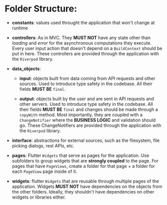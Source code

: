 # Folder Structure:

- **constants**: values used throught the application that won't change at runtime

- **controllers**: As in MVC. They **MUST NOT** have any state other than _loading_ and _error_ for the asynchronous computations they execute. Every user input action that doesn't depend on a `BuildContext` should be put in here. These controllers are provided through the application with the `Riverpod` library.

- **data_objects**:
    - **input**: objects built from data coming from API requests and other sources. Used to introduce type safety in the codebase. All their fields **MUST BE** `final`.

    - **output**: objects built by the user and are sent in API requests and other servers. Used to introduce type safety in the codebase. All their fields **MUST BE** `final` and changes should be made through a `copyWith` method. Most importantly, they are coupled with a `ChangeNotifier` where the **BUSINESS LOGIC** and validation should go. These ChangeNotifiers are provided through the application with the `Riverpod` library.

- **interface**: abstractions for external sources, such as the filesystem, file picking dialogs, rest APIs, etc.

- **pages**: Flutter `Widgets` that serve as pages for the application. Use subfolders to group widgets that are **strongly coupled** to the page. For pages that have `PageViews`, create a folder for that page + a folder for each `PageView` page inside of it.

- **widgets**: flutter `Widgets` that are reusable through multiple pages of the application. Widgets **MUST NOT** have dependencies on the objects from the other folders. Ideally, they shouldn't have dependencies on other widgets or libraries either.